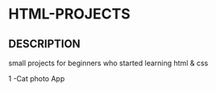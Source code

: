 # HTML-PROJECTS

## DESCRIPTION

small projects for beginners who started learning html & css

1 -Cat photo App

